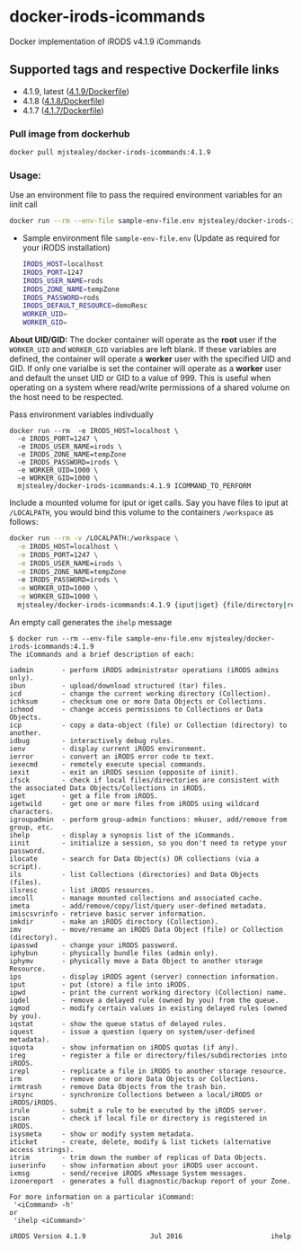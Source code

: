 # docker-irods-icommands
Docker implementation of iRODS v4.1.9 iCommands

## Supported tags and respective Dockerfile links

- 4.1.9, latest ([4.1.9/Dockerfile](https://github.com/mjstealey/docker-irods-icommands/blob/master/4.1.9/Dockerfile))
- 4.1.8 ([4.1.8/Dockerfile](https://github.com/mjstealey/docker-irods-icommands/blob/master/4.1.8/Dockerfile))
- 4.1.7 ([4.1.7/Dockerfile](https://github.com/mjstealey/docker-irods-icommands/blob/master/4.1.7/Dockerfile))

### Pull image from dockerhub

```bash
docker pull mjstealey/docker-irods-icommands:4.1.9
```

### Usage:
Use an environment file to pass the required environment variables for an iinit call
```bash
docker run --rm --env-file sample-env-file.env mjstealey/docker-irods-icommands:latest ICOMMAND_TO_PERFORM
```
- Sample environment file `sample-env-file.env` (Update as required for your iRODS installation)

  ```bash
  IRODS_HOST=localhost
  IRODS_PORT=1247
  IRODS_USER_NAME=rods
  IRODS_ZONE_NAME=tempZone
  IRODS_PASSWORD=rods
  IRODS_DEFAULT_RESOURCE=demoResc
  WORKER_UID=
  WORKER_GID=
  ```
**About UID/GID:** The docker container will operate as the **root** user if the `WORKER_UID` and `WORKER_GID` variables are left blank. If these variables are defined, the container will operate a **worker** user with the specified UID and GID. If only one varialbe is set the container will operate as a **worker** user and default the unset UID or GID to a value of 999. This is useful when operating on a system where read/write permissions of a shared volume on the host need to be respected.


Pass environment variables indivdually
```
docker run --rm  -e IRODS_HOST=localhost \
  -e IRODS_PORT=1247 \
  -e IRODS_USER_NAME=irods \
  -e IRODS_ZONE_NAME=tempZone
  -e IRODS_PASSWORD=irods \
  -e WORKER_UID=1000 \
  -e WORKER_GID=1000 \
  mjstealey/docker-irods-icommands:4.1.9 ICOMMAND_TO_PERFORM
```

Include a mounted volume for iput or iget calls. Say you have files to iput at `/LOCALPATH`, you would bind this volume to the containers `/workspace` as follows:
```bash
docker run --rm -v /LOCALPATH:/workspace \
  -e IRODS_HOST=localhost \
  -e IRODS_PORT=1247 \
  -e IRODS_USER_NAME=irods \
  -e IRODS_ZONE_NAME=tempZone
  -e IRODS_PASSWORD=irods \
  -e WORKER_UID=1000 \
  -e WORKER_GID=1000 \
  mjstealey/docker-irods-icommands:4.1.9 {iput|iget} {file/directory|resource/collection}
```

An empty call generates the `ihelp` message
```
$ docker run --rm --env-file sample-env-file.env mjstealey/docker-irods-icommands:4.1.9
The iCommands and a brief description of each:

iadmin       - perform iRODS administrator operations (iRODS admins only).
ibun         - upload/download structured (tar) files.
icd          - change the current working directory (Collection).
ichksum      - checksum one or more Data Objects or Collections.
ichmod       - change access permissions to Collections or Data Objects.
icp          - copy a data-object (file) or Collection (directory) to another.
idbug        - interactively debug rules.
ienv         - display current iRODS environment.
ierror       - convert an iRODS error code to text.
iexecmd      - remotely execute special commands.
iexit        - exit an iRODS session (opposite of iinit).
ifsck        - check if local files/directories are consistent with the associated Data Objects/Collections in iRODS.
iget         - get a file from iRODS.
igetwild     - get one or more files from iRODS using wildcard characters.
igroupadmin  - perform group-admin functions: mkuser, add/remove from group, etc.
ihelp        - display a synopsis list of the iCommands.
iinit        - initialize a session, so you don't need to retype your password.
ilocate      - search for Data Object(s) OR collections (via a script).
ils          - list Collections (directories) and Data Objects (files).
ilsresc      - list iRODS resources.
imcoll       - manage mounted collections and associated cache.
imeta        - add/remove/copy/list/query user-defined metadata.
imiscsvrinfo - retrieve basic server information.
imkdir       - make an iRODS directory (Collection).
imv          - move/rename an iRODS Data Object (file) or Collection (directory).
ipasswd      - change your iRODS password.
iphybun      - physically bundle files (admin only).
iphymv       - physically move a Data Object to another storage Resource.
ips          - display iRODS agent (server) connection information.
iput         - put (store) a file into iRODS.
ipwd         - print the current working directory (Collection) name.
iqdel        - remove a delayed rule (owned by you) from the queue.
iqmod        - modify certain values in existing delayed rules (owned by you).
iqstat       - show the queue status of delayed rules.
iquest       - issue a question (query on system/user-defined metadata).
iquota       - show information on iRODS quotas (if any).
ireg         - register a file or directory/files/subdirectories into iRODS.
irepl        - replicate a file in iRODS to another storage resource.
irm          - remove one or more Data Objects or Collections.
irmtrash     - remove Data Objects from the trash bin.
irsync       - synchronize Collections between a local/iRODS or iRODS/iRODS.
irule        - submit a rule to be executed by the iRODS server.
iscan        - check if local file or directory is registered in iRODS.
isysmeta     - show or modify system metadata.
iticket      - create, delete, modify & list tickets (alternative access strings).
itrim        - trim down the number of replicas of Data Objects.
iuserinfo    - show information about your iRODS user account.
ixmsg        - send/receive iRODS xMessage System messages.
izonereport  - generates a full diagnostic/backup report of your Zone.

For more information on a particular iCommand:
 '<iCommand> -h'
or
 'ihelp <iCommand>'

iRODS Version 4.1.9                Jul 2016                      ihelp
```
